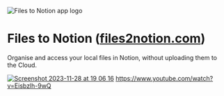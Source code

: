 ![Files to Notion app logo](https://github.com/adasq/files-to-notion-public/assets/5637734/f9fe04b5-3921-4592-9798-cfb21c90f491)


# Files to Notion ([files2notion.com](https://files2notion.com/))

Organise and access your local files in Notion, without uploading them to the Cloud.


[![Screenshot 2023-11-28 at 19 06 16](https://github.com/adasq/files-to-notion-public/assets/5637734/e3826bfc-d1b1-4896-82e8-02996b70f7c0)](https://www.youtube.com/watch?v=Eisbzlh-9wQ)
https://www.youtube.com/watch?v=Eisbzlh-9wQ


